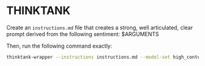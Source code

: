 # THINKTANK

Create an `instructions.md` file that creates a strong, well articulated, clear prompt derived from the following sentiment: $ARGUMENTS

Then, run the following command exactly:
```bash
thinktank-wrapper --instructions instructions.md --model-set high_context --include-philosophy --include-leyline --include-glance ./
```
